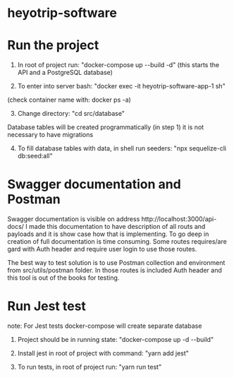 # heyotrip-software

# Run the project

1. In root of project run: "docker-compose up --build -d" (this starts the API and a PostgreSQL database)

2. To enter into server bash: "docker exec -it heyotrip-software-app-1 sh"

(check container name with: docker ps -a)

3. Change directory: "cd src/database"

Database tables will be created programmatically (in step 1) it is not necessary to have migrations

4. To fill database tables with data, in shell run seeders: "npx sequelize-cli db:seed:all"

# Swagger documentation and Postman

Swagger documentation is visible on address http://localhost:3000/api-docs/ I made this documentation to have description of all routs and payloads and it is show case how that is implementing. To go
deep in creation of full documentation is time consuming. Some routes requires/are gard with Auth header and require user login to use those routes.

The best way to test solution is to use Postman collection and environment from src/utils/postman folder. In those routes is included Auth header and this tool is out of the books for testing.

# Run Jest test

note: For Jest tests docker-compose will create separate database

1. Project should be in running state: "docker-compose up -d --build"

2. Install jest in root of project with command: "yarn add jest"

3. To run tests, in root of project run: "yarn run test"


